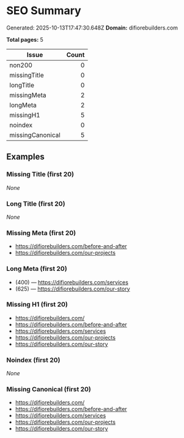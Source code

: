 # SEO Summary
Generated: 2025-10-13T17:47:30.648Z
**Domain:** difiorebuilders.com

**Total pages:** 5

| Issue | Count |
|---|---:|
| non200 | 0 |
| missingTitle | 0 |
| longTitle | 0 |
| missingMeta | 2 |
| longMeta | 2 |
| missingH1 | 5 |
| noindex | 0 |
| missingCanonical | 5 |

## Examples

### Missing Title (first 20)
_None_

### Long Title (first 20)
_None_

### Missing Meta (first 20)
- https://difiorebuilders.com/before-and-after
- https://difiorebuilders.com/our-projects

### Long Meta (first 20)
- (400) — https://difiorebuilders.com/services
- (625) — https://difiorebuilders.com/our-story

### Missing H1 (first 20)
- https://difiorebuilders.com/
- https://difiorebuilders.com/before-and-after
- https://difiorebuilders.com/services
- https://difiorebuilders.com/our-projects
- https://difiorebuilders.com/our-story

### Noindex (first 20)
_None_

### Missing Canonical (first 20)
- https://difiorebuilders.com/
- https://difiorebuilders.com/before-and-after
- https://difiorebuilders.com/services
- https://difiorebuilders.com/our-projects
- https://difiorebuilders.com/our-story
